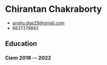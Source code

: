 # Chirantan Chakraborty

- <anshu.dgp29@gmail.com>
- 8637379882




## Education

### <span>Ciem</span> <span>2018 -- 2022</span>







